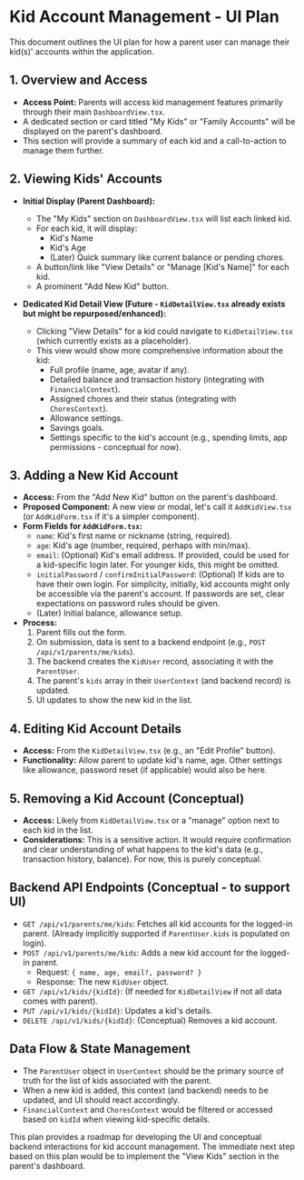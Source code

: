 # Kid Account Management - UI Plan

This document outlines the UI plan for how a parent user can manage their kid(s)' accounts within the application.

## 1. Overview and Access

-   **Access Point:** Parents will access kid management features primarily through their main `DashboardView.tsx`.
-   A dedicated section or card titled "My Kids" or "Family Accounts" will be displayed on the parent's dashboard.
-   This section will provide a summary of each kid and a call-to-action to manage them further.

## 2. Viewing Kids' Accounts

-   **Initial Display (Parent Dashboard):**
    -   The "My Kids" section on `DashboardView.tsx` will list each linked kid.
    -   For each kid, it will display:
        -   Kid's Name
        -   Kid's Age
        -   (Later) Quick summary like current balance or pending chores.
    -   A button/link like "View Details" or "Manage [Kid's Name]" for each kid.
    -   A prominent "Add New Kid" button.

-   **Dedicated Kid Detail View (Future - `KidDetailView.tsx` already exists but might be repurposed/enhanced):**
    -   Clicking "View Details" for a kid could navigate to `KidDetailView.tsx` (which currently exists as a placeholder).
    -   This view would show more comprehensive information about the kid:
        -   Full profile (name, age, avatar if any).
        -   Detailed balance and transaction history (integrating with `FinancialContext`).
        -   Assigned chores and their status (integrating with `ChoresContext`).
        -   Allowance settings.
        -   Savings goals.
        -   Settings specific to the kid's account (e.g., spending limits, app permissions - conceptual for now).

## 3. Adding a New Kid Account

-   **Access:** From the "Add New Kid" button on the parent's dashboard.
-   **Proposed Component:** A new view or modal, let's call it `AddKidView.tsx` (or `AddKidForm.tsx` if it's a simpler component).
-   **Form Fields for `AddKidForm.tsx`:**
    -   `name`: Kid's first name or nickname (string, required).
    -   `age`: Kid's age (number, required, perhaps with min/max).
    -   `email`: (Optional) Kid's email address. If provided, could be used for a kid-specific login later. For younger kids, this might be omitted.
    -   `initialPassword` / `confirmInitialPassword`: (Optional) If kids are to have their own login. For simplicity, initially, kid accounts might only be accessible via the parent's account. If passwords are set, clear expectations on password rules should be given.
    -   (Later) Initial balance, allowance setup.
-   **Process:**
    1.  Parent fills out the form.
    2.  On submission, data is sent to a backend endpoint (e.g., `POST /api/v1/parents/me/kids`).
    3.  The backend creates the `KidUser` record, associating it with the `ParentUser`.
    4.  The parent's `kids` array in their `UserContext` (and backend record) is updated.
    5.  UI updates to show the new kid in the list.

## 4. Editing Kid Account Details

-   **Access:** From the `KidDetailView.tsx` (e.g., an "Edit Profile" button).
-   **Functionality:** Allow parent to update kid's name, age. Other settings like allowance, password reset (if applicable) would also be here.

## 5. Removing a Kid Account (Conceptual)

-   **Access:** Likely from `KidDetailView.tsx` or a "manage" option next to each kid in the list.
-   **Considerations:** This is a sensitive action. It would require confirmation and clear understanding of what happens to the kid's data (e.g., transaction history, balance). For now, this is purely conceptual.

## Backend API Endpoints (Conceptual - to support UI)

-   `GET /api/v1/parents/me/kids`: Fetches all kid accounts for the logged-in parent. (Already implicitly supported if `ParentUser.kids` is populated on login).
-   `POST /api/v1/parents/me/kids`: Adds a new kid account for the logged-in parent.
    -   Request: `{ name, age, email?, password? }`
    -   Response: The new `KidUser` object.
-   `GET /api/v1/kids/{kidId}`: (If needed for `KidDetailView` if not all data comes with parent).
-   `PUT /api/v1/kids/{kidId}`: Updates a kid's details.
-   `DELETE /api/v1/kids/{kidId}`: (Conceptual) Removes a kid account.

## Data Flow & State Management

-   The `ParentUser` object in `UserContext` should be the primary source of truth for the list of kids associated with the parent.
-   When a new kid is added, this context (and backend) needs to be updated, and UI should react accordingly.
-   `FinancialContext` and `ChoresContext` would be filtered or accessed based on `kidId` when viewing kid-specific details.

This plan provides a roadmap for developing the UI and conceptual backend interactions for kid account management. The immediate next step based on this plan would be to implement the "View Kids" section in the parent's dashboard.
